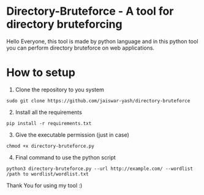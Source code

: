 # Directory-Bruteforce - A tool for directory bruteforcing
Hello Everyone, this tool is made by python language and in this python tool you can perform directory bruteforce on web applications.
# How to setup 
1. Clone the repository to you system
```
sudo git clone https://github.com/jaiswar-yash/directory-bruteforce
```
2. Install all the requirements
```
pip install -r requirements.txt
```
3. Give the executable permission (just in case)
```
chmod +x directory-bruteforce.py 
```
4. Final command to use the python script
```
python3 directory-bruteforce.py --url http://example.com/ --wordlist /path to wordlist/wordlist.txt
```

Thank You for using my tool :)

